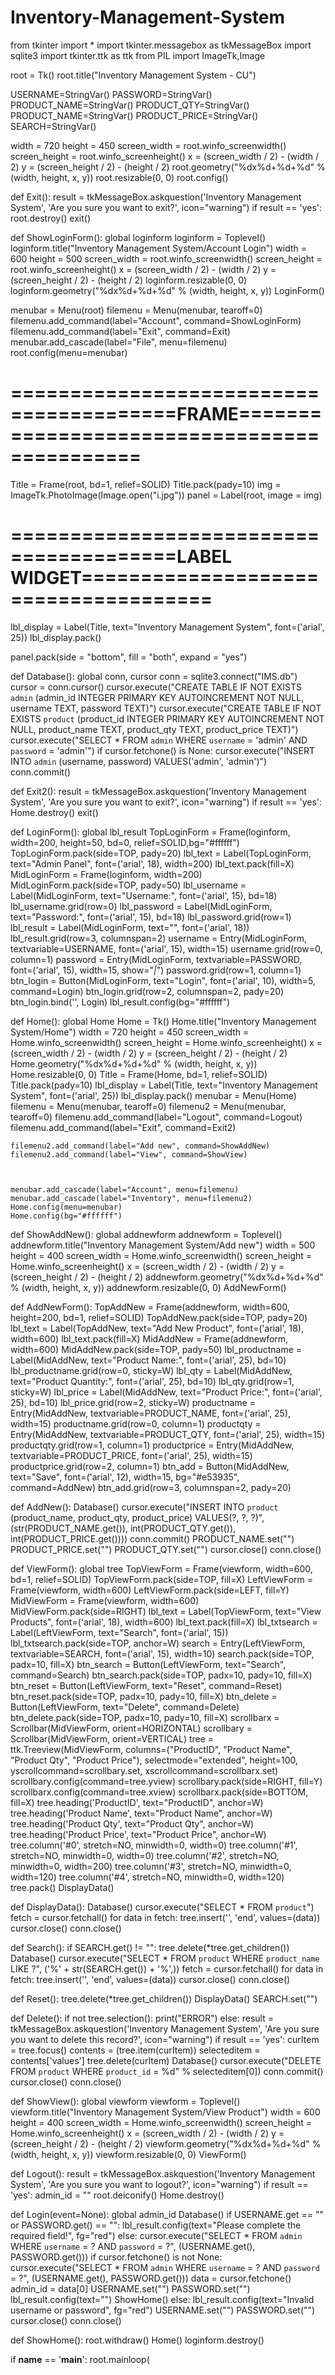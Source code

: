# Inventory-Management-System
from tkinter import *
import tkinter.messagebox as tkMessageBox
import sqlite3
import tkinter.ttk as ttk
from PIL import ImageTk,Image

root = Tk()
root.title("Inventory Management System - CU")





USERNAME=StringVar()
PASSWORD=StringVar()
PRODUCT_NAME=StringVar()
PRODUCT_QTY=StringVar()
PRODUCT_NAME=StringVar()
PRODUCT_PRICE=StringVar()
SEARCH=StringVar()


width = 720
height = 450
screen_width = root.winfo_screenwidth()
screen_height = root.winfo_screenheight()
x = (screen_width / 2) - (width / 2)
y = (screen_height / 2) - (height / 2)
root.geometry("%dx%d+%d+%d" % (width, height, x, y))
root.resizable(0, 0)
root.config()

def Exit():
    result = tkMessageBox.askquestion('Inventory Management System', 'Are you sure you want to exit?', icon="warning")
    if result == 'yes':
        root.destroy()
        exit()


def ShowLoginForm():
    global loginform
    loginform = Toplevel()
    loginform.title("Inventory Management System/Account Login")
    width = 600
    height = 500
    screen_width = root.winfo_screenwidth()
    screen_height = root.winfo_screenheight()
    x = (screen_width / 2) - (width / 2)
    y = (screen_height / 2) - (height / 2)
    loginform.resizable(0, 0)
    loginform.geometry("%dx%d+%d+%d" % (width, height, x, y))
    LoginForm()

menubar = Menu(root)
filemenu = Menu(menubar, tearoff=0)
filemenu.add_command(label="Account", command=ShowLoginForm)
filemenu.add_command(label="Exit", command=Exit)
menubar.add_cascade(label="File", menu=filemenu)
root.config(menu=menubar)

# ========================================FRAME============================================
Title = Frame(root, bd=1, relief=SOLID)
Title.pack(pady=10)
img = ImageTk.PhotoImage(Image.open("i.jpg"))
panel = Label(root, image = img)
# ========================================LABEL WIDGET=====================================
lbl_display = Label(Title, text="Inventory Management System", font=('arial', 25))
lbl_display.pack()


panel.pack(side = "bottom", fill = "both", expand = "yes")

def Database():
    global conn, cursor
    conn = sqlite3.connect("IMS.db")
    cursor = conn.cursor()
    cursor.execute("CREATE TABLE IF NOT EXISTS `admin` (admin_id INTEGER PRIMARY KEY AUTOINCREMENT NOT NULL, username TEXT, password TEXT)")
    cursor.execute("CREATE TABLE IF NOT EXISTS `product` (product_id INTEGER PRIMARY KEY AUTOINCREMENT NOT NULL, product_name TEXT, product_qty TEXT, product_price TEXT)")
    cursor.execute("SELECT * FROM `admin` WHERE `username` = 'admin' AND `password` = 'admin'")
    if cursor.fetchone() is None:
        cursor.execute("INSERT INTO `admin` (username, password) VALUES('admin', 'admin')")
        conn.commit()




def Exit2():
    result = tkMessageBox.askquestion('Inventory Management System', 'Are you sure you want to exit?', icon="warning")
    if result == 'yes':
        Home.destroy()
        exit()





def LoginForm():
    global lbl_result
    TopLoginForm = Frame(loginform, width=200, height=50, bd=0, relief=SOLID,bg="#ffffff")
    TopLoginForm.pack(side=TOP, pady=20)
    lbl_text = Label(TopLoginForm, text="Admin Panel", font=('arial', 18), width=200)
    lbl_text.pack(fill=X)
    MidLoginForm = Frame(loginform, width=200)
    MidLoginForm.pack(side=TOP, pady=50)
    lbl_username = Label(MidLoginForm, text="Username:", font=('arial', 15), bd=18)
    lbl_username.grid(row=0)
    lbl_password = Label(MidLoginForm, text="Password:", font=('arial', 15), bd=18)
    lbl_password.grid(row=1)
    lbl_result = Label(MidLoginForm, text="", font=('arial', 18))
    lbl_result.grid(row=3, columnspan=2)
    username = Entry(MidLoginForm, textvariable=USERNAME, font=('arial', 15), width=15)
    username.grid(row=0, column=1)
    password = Entry(MidLoginForm, textvariable=PASSWORD, font=('arial', 15), width=15, show="_|_")
    password.grid(row=1, column=1)
    btn_login = Button(MidLoginForm, text="Login", font=('arial', 10), width=5, command=Login)
    btn_login.grid(row=2, columnspan=2, pady=20)
    btn_login.bind('<Return>', Login)
    lbl_result.config(bg="#ffffff")


def Home():
    global Home
    Home = Tk()
    Home.title("Inventory Management System/Home")
    width = 720
    height = 450
    screen_width = Home.winfo_screenwidth()
    screen_height = Home.winfo_screenheight()
    x = (screen_width / 2) - (width / 2)
    y = (screen_height / 2) - (height / 2)
    Home.geometry("%dx%d+%d+%d" % (width, height, x, y))
    Home.resizable(0, 0)
    Title = Frame(Home, bd=1, relief=SOLID)
    Title.pack(pady=10)
    lbl_display = Label(Title, text="Inventory Management System", font=('arial', 25))
    lbl_display.pack()
    menubar = Menu(Home)
    filemenu = Menu(menubar, tearoff=0)
    filemenu2 = Menu(menubar, tearoff=0)
    filemenu.add_command(label="Logout", command=Logout)
    filemenu.add_command(label="Exit", command=Exit2)



    filemenu2.add_command(label="Add new", command=ShowAddNew)
    filemenu2.add_command(label="View", command=ShowView)



    menubar.add_cascade(label="Account", menu=filemenu)
    menubar.add_cascade(label="Inventory", menu=filemenu2)
    Home.config(menu=menubar)
    Home.config(bg="#ffffff")


def ShowAddNew():
    global addnewform
    addnewform = Toplevel()
    addnewform.title("Inventory Management System/Add new")
    width = 500
    height = 400
    screen_width = Home.winfo_screenwidth()
    screen_height = Home.winfo_screenheight()
    x = (screen_width / 2) - (width / 2)
    y = (screen_height / 2) - (height / 2)
    addnewform.geometry("%dx%d+%d+%d" % (width, height, x, y))
    addnewform.resizable(0, 0)
    AddNewForm()


def AddNewForm():
    TopAddNew = Frame(addnewform, width=600, height=200, bd=1, relief=SOLID)
    TopAddNew.pack(side=TOP, pady=20)
    lbl_text = Label(TopAddNew, text="Add New Product", font=('arial', 18), width=600)
    lbl_text.pack(fill=X)
    MidAddNew = Frame(addnewform, width=600)
    MidAddNew.pack(side=TOP, pady=50)
    lbl_productname = Label(MidAddNew, text="Product Name:", font=('arial', 25), bd=10)
    lbl_productname.grid(row=0, sticky=W)
    lbl_qty = Label(MidAddNew, text="Product Quantity:", font=('arial', 25), bd=10)
    lbl_qty.grid(row=1, sticky=W)
    lbl_price = Label(MidAddNew, text="Product Price:", font=('arial', 25), bd=10)
    lbl_price.grid(row=2, sticky=W)
    productname = Entry(MidAddNew, textvariable=PRODUCT_NAME, font=('arial', 25), width=15)
    productname.grid(row=0, column=1)
    productqty = Entry(MidAddNew, textvariable=PRODUCT_QTY, font=('arial', 25), width=15)
    productqty.grid(row=1, column=1)
    productprice = Entry(MidAddNew, textvariable=PRODUCT_PRICE, font=('arial', 25), width=15)
    productprice.grid(row=2, column=1)
    btn_add = Button(MidAddNew, text="Save", font=('arial', 12), width=15, bg="#e53935", command=AddNew)
    btn_add.grid(row=3, columnspan=2, pady=20)


def AddNew():
    Database()
    cursor.execute("INSERT INTO `product` (product_name, product_qty, product_price) VALUES(?, ?, ?)",
                   (str(PRODUCT_NAME.get()), int(PRODUCT_QTY.get()), int(PRODUCT_PRICE.get())))
    conn.commit()
    PRODUCT_NAME.set("")
    PRODUCT_PRICE.set("")
    PRODUCT_QTY.set("")
    cursor.close()
    conn.close()


def ViewForm():
    global tree
    TopViewForm = Frame(viewform, width=600, bd=1, relief=SOLID)
    TopViewForm.pack(side=TOP, fill=X)
    LeftViewForm = Frame(viewform, width=600)
    LeftViewForm.pack(side=LEFT, fill=Y)
    MidViewForm = Frame(viewform, width=600)
    MidViewForm.pack(side=RIGHT)
    lbl_text = Label(TopViewForm, text="View Products", font=('arial', 18), width=600)
    lbl_text.pack(fill=X)
    lbl_txtsearch = Label(LeftViewForm, text="Search", font=('arial', 15))
    lbl_txtsearch.pack(side=TOP, anchor=W)
    search = Entry(LeftViewForm, textvariable=SEARCH, font=('arial', 15), width=10)
    search.pack(side=TOP, padx=10, fill=X)
    btn_search = Button(LeftViewForm, text="Search", command=Search)
    btn_search.pack(side=TOP, padx=10, pady=10, fill=X)
    btn_reset = Button(LeftViewForm, text="Reset", command=Reset)
    btn_reset.pack(side=TOP, padx=10, pady=10, fill=X)
    btn_delete = Button(LeftViewForm, text="Delete", command=Delete)
    btn_delete.pack(side=TOP, padx=10, pady=10, fill=X)
    scrollbarx = Scrollbar(MidViewForm, orient=HORIZONTAL)
    scrollbary = Scrollbar(MidViewForm, orient=VERTICAL)
    tree = ttk.Treeview(MidViewForm, columns=("ProductID", "Product Name", "Product Qty", "Product Price"),
                        selectmode="extended", height=100, yscrollcommand=scrollbary.set, xscrollcommand=scrollbarx.set)
    scrollbary.config(command=tree.yview)
    scrollbary.pack(side=RIGHT, fill=Y)
    scrollbarx.config(command=tree.xview)
    scrollbarx.pack(side=BOTTOM, fill=X)
    tree.heading('ProductID', text="ProductID", anchor=W)
    tree.heading('Product Name', text="Product Name", anchor=W)
    tree.heading('Product Qty', text="Product Qty", anchor=W)
    tree.heading('Product Price', text="Product Price", anchor=W)
    tree.column('#0', stretch=NO, minwidth=0, width=0)
    tree.column('#1', stretch=NO, minwidth=0, width=0)
    tree.column('#2', stretch=NO, minwidth=0, width=200)
    tree.column('#3', stretch=NO, minwidth=0, width=120)
    tree.column('#4', stretch=NO, minwidth=0, width=120)
    tree.pack()
    DisplayData()


def DisplayData():
    Database()
    cursor.execute("SELECT * FROM `product`")
    fetch = cursor.fetchall()
    for data in fetch:
        tree.insert('', 'end', values=(data))
    cursor.close()
    conn.close()


def Search():
    if SEARCH.get() != "":
        tree.delete(*tree.get_children())
        Database()
        cursor.execute("SELECT * FROM `product` WHERE `product_name` LIKE ?", ('%' + str(SEARCH.get()) + '%',))
        fetch = cursor.fetchall()
        for data in fetch:
            tree.insert('', 'end', values=(data))
        cursor.close()
        conn.close()


def Reset():
    tree.delete(*tree.get_children())
    DisplayData()
    SEARCH.set("")


def Delete():
    if not tree.selection():
        print("ERROR")
    else:
        result = tkMessageBox.askquestion('Inventory Management System', 'Are you sure you want to delete this record?',
                                          icon="warning")
        if result == 'yes':
            curItem = tree.focus()
            contents = (tree.item(curItem))
            selecteditem = contents['values']
            tree.delete(curItem)
            Database()
            cursor.execute("DELETE FROM `product` WHERE `product_id` = %d" % selecteditem[0])
            conn.commit()
            cursor.close()
            conn.close()


def ShowView():
    global viewform
    viewform = Toplevel()
    viewform.title("Inventory Management System/View Product")
    width = 600
    height = 400
    screen_width = Home.winfo_screenwidth()
    screen_height = Home.winfo_screenheight()
    x = (screen_width / 2) - (width / 2)
    y = (screen_height / 2) - (height / 2)
    viewform.geometry("%dx%d+%d+%d" % (width, height, x, y))
    viewform.resizable(0, 0)
    ViewForm()


def Logout():
    result = tkMessageBox.askquestion('Inventory Management System', 'Are you sure you want to logout?', icon="warning")
    if result == 'yes':
        admin_id = ""
        root.deiconify()
        Home.destroy()


def Login(event=None):
    global admin_id
    Database()
    if USERNAME.get == "" or PASSWORD.get() == "":
        lbl_result.config(text="Please complete the required field!", fg="red")
    else:
        cursor.execute("SELECT * FROM `admin` WHERE `username` = ? AND `password` = ?",
                       (USERNAME.get(), PASSWORD.get()))
        if cursor.fetchone() is not None:
            cursor.execute("SELECT * FROM `admin` WHERE `username` = ? AND `password` = ?",
                           (USERNAME.get(), PASSWORD.get()))
            data = cursor.fetchone()
            admin_id = data[0]
            USERNAME.set("")
            PASSWORD.set("")
            lbl_result.config(text="")
            ShowHome()
        else:
            lbl_result.config(text="Invalid username or password", fg="red")
            USERNAME.set("")
            PASSWORD.set("")
    cursor.close()
    conn.close()


def ShowHome():
    root.withdraw()
    Home()
    loginform.destroy()


if __name__ == '__main__':
    root.mainloop(
